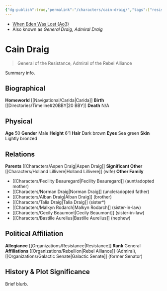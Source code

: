 ```yaml
---
{"dg-publish":true,"permalink":"/characters/cain-draig/","tags":["resistance","general","forcesensitive","unfinished"],"dgHomeLink":false}
---
```


- [When Eden Was Lost (Ao3)](https://archiveofourown.org/works/19334440/chapters/45992584)
- Also known as *General Draig*, *Admiral Draig*

# Cain Draig
>General of the Resistance, Admiral of the Rebel Alliance

Summary info.

## Biographical

**Homeworld** [[Navigational/Carida\|Carida]]
**Birth** [[Directories/Timeline#20BBY\|20 BBY]]
**Death** N/A

## Physical

**Age** 50
**Gender** Male
**Height** 6'1
**Hair** Dark brown
**Eyes** Sea green
**Skin** Lightly bronzed

## Relations

**Parents** [[Characters/Aspen Draig\|Aspen Draig]]
**Significant Other** [[Characters/Holland Lillivere\|Holland Lillivere]] (wife)
**Other Family**
- [[Characters/Fecility Beauregard\|Fecility Beauregard]] (aunt/adopted mother)
- [[Characters/Norman Draig\|Norman Draig]] (uncle/adopted father)
- [[Characters/Alban Draig\|Alban Draig]] (brother)
- [[Characters/Talia Draig\|Talia Draig]] (sister*)
- [[Characters/Malkyn Rodarch\|Malkyn Rodarch]] (sister-in-law)
- [[Characters/Cecily Beaumont\|Cecily Beaumont]] (sister-in-law)
- [[Characters/Bastille Aurelius\|Bastille Aurelius]] (nephew)

## Political Affiliation

**Allegiance** [[Organizations/Resistance\|Resistance]]
**Rank** General
**Affiliations** [[Organizations/Rebellion\|Rebel Alliance]] (Admiral), [[Organizations/Galactic Senate\|Galactic Senate]] (former Senator)

## History & Plot Significance

Brief blurb.
